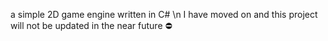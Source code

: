 a simple 2D game engine written in C# \n
I have moved on and this project will not be updated in the near future ⛔️ 
